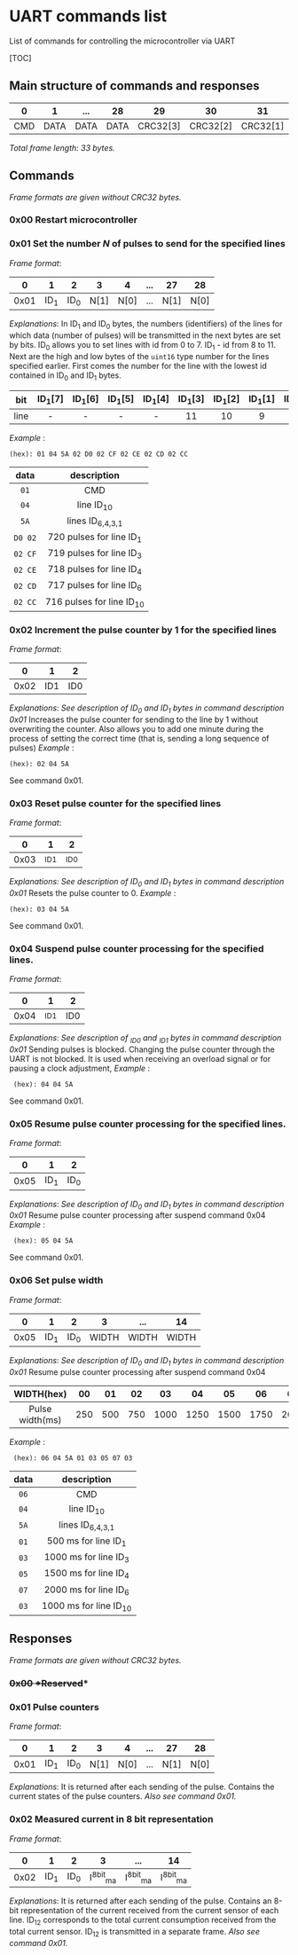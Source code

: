 # UART commands list  

List of commands for controlling the microcontroller via UART  

[TOC]



## Main structure of commands and responses  

|  0   |  1   | ...  |  28  |    29    |    30    |    31    |    32    |
| :--: | :--: | :--: | :--: | :------: | :------: | :------: | :------: |
| CMD  | DATA | DATA | DATA | CRC32[3] | CRC32[2] | CRC32[1] | CRC32[0] |

  *Total frame length: 33 bytes.*   

## Commands  

*Frame formats are given without CRC32 bytes.*

### 0x00 Restart microcontroller

### 0x01 Set the number *N* of pulses to send for the specified lines

*Frame format*:

|  0   |       1        |       2        |  3   |  4   | ...  |  27  |  28  |
| :--: | :------------: | :------------: | :--: | :--: | :--: | :--: | :--: |
| 0x01 | ID<sub>1</sub> | ID<sub>0</sub> | N[1] | N[0] | ...  | N[1] | N[0] |

*Explanations*:
In ID<sub>1</sub> and ID<sub>0</sub> bytes, the numbers (identifiers) of the lines for which data (number of pulses) will be transmitted in the next bytes are set by bits. ID<sub>0</sub> allows you to set lines with id from 0 to 7. ID<sub>1</sub> - id from 8 to 11. Next are the high and low bytes of the `uint16` type number for the lines specified earlier. First comes the number for the line with the lowest id contained in ID<sub>0</sub> and ID<sub>1</sub> bytes.

| bit  | ID<sub>1</sub>[7] | ID<sub>1</sub>[6] | ID<sub>1</sub>[5] | ID<sub>1</sub>[4] | ID<sub>1</sub>[3] | ID<sub>1</sub>[2] | ID<sub>1</sub>[1] | ID<sub>1</sub>[0] | ID<sub>0</sub>[7] | ID<sub>0</sub>[6] | ID<sub>0</sub>[5] | ID<sub>0</sub>[4] | ID<sub>0</sub>[3] | ID<sub>0</sub>[2] | ID<sub>0</sub>[1] | ID<sub>0</sub>[0] |
| :--: | :---------------: | :---------------: | :---------------: | :---------------: | :---------------: | :---------------: | :---------------: | :---------------: | :---------------: | :---------------: | :---------------: | :---------------: | :---------------: | :---------------: | :---------------: | :---------------: |
| line |         -         |         -         |         -         |         -         |        11         |        10         |         9         |         8         |         7         |         6         |         5         |         4         |         3         |         2         |         1         |         0         |

*Example* :

```
(hex): 01 04 5A 02 D0 02 CF 02 CE 02 CD 02 CC
```

|  data   |             description             |
| :-----: | :---------------------------------: |
|  `01`   |                 CMD                 |
|  `04`   |        line ID<sub>10</sub>         |
|  `5A`   |     lines ID<sub>6,4,3,1</sub>      |
| `D0 02` | 720 pulses for line ID<sub>1</sub>  |
| `02 CF` | 719 pulses for line ID<sub>3</sub>  |
| `02 CE` | 718 pulses for line ID<sub>4</sub>  |
| `02 CD` | 717 pulses for line ID<sub>6</sub>  |
| `02 CC` | 716 pulses for line ID<sub>10</sub> |

### 0x02 Increment the pulse counter by 1 for the specified lines

*Frame format*:

|  0   |  1   |  2   |
| :--: | :--: | :--: |
| 0x02 | ID1  | ID0  |

*Explanations*: 
*See description of ID<sub>0</sub> and ID<sub>1</sub> bytes in command description 0x01*
Increases the pulse counter for sending to the line by 1 without overwriting the counter. Also allows you to add one minute during the process of setting the correct time (that is, sending a long sequence of pulses)
*Example* :

```
(hex): 02 04 5A
```

See command 0x01. 

### 0x03 Reset pulse counter for the specified lines

*Frame format*:

|  0   |       1        |       2        |
| :--: | :------------: | :------------: |
| 0x03 | <sub>ID1</sub> | <sub>ID0</sub> |

*Explanations*: 
*See description of ID<sub>0</sub> and ID<sub>1</sub> bytes in command description 0x01*
Resets the pulse counter to 0.
*Example* :

```
(hex): 03 04 5A
```

See command 0x01. 

### 0x04 Suspend pulse counter processing for the specified lines.

*Frame format*:

|  0   |       1        |  2   |
| :--: | :------------: | :--: |
| 0x04 | <sub>ID1</sub> | ID0  |

*Explanations*: 
*See description of <sub>ID0</sub> and <sub>ID1</sub> bytes in command description 0x01*
Sending pulses is blocked. Changing the pulse counter through the UART is not blocked. It is used when receiving an overload signal or for pausing a clock adjustment,
*Example* :

```
 (hex): 04 04 5A
```

See command 0x01. 

### 0x05 Resume pulse counter processing for the specified lines.

*Frame format*:

|  0   |       1        |       2        |
| :--: | :------------: | :------------: |
| 0x05 | ID<sub>1</sub> | ID<sub>0</sub> |

*Explanations*: 
*See description of ID<sub>0</sub> and ID<sub>1</sub> bytes in command description 0x01*
Resume pulse counter processing after suspend command 0x04
*Example* :

```
 (hex): 05 04 5A
```

See command 0x01. 

### 0x06 Set pulse width

*Frame format*:

|  0   |       1        |       2        |   3   |  ...  |  14   |
| :--: | :------------: | :------------: | :---: | :---: | :---: |
| 0x05 | ID<sub>1</sub> | ID<sub>0</sub> | WIDTH | WIDTH | WIDTH |

*Explanations*: 
*See description of ID<sub>0</sub> and ID<sub>1</sub> bytes in command description 0x01*
Resume pulse counter processing after suspend command 0x04

|   WIDTH(hex)    |  00  |  01  |  02  |  03  |  04  |  05  |  06  |  07  |  08  |  09  |  0A  |  0B  |  0C  |  0D  |  0E  |  0F  |
| :-------------: | :--: | :--: | :--: | :--: | :--: | :--: | :--: | :--: | :--: | :--: | :--: | :--: | :--: | :--: | :--: | :--: |
| Pulse width(ms) | 250  | 500  | 750  | 1000 | 1250 | 1500 | 1750 | 2000 | 2250 | 2500 | 2750 | 3000 | 3250 | 3500 | 3750 | 4000 |

*Example* :

```
 (hex): 06 04 5A 01 03 05 07 03
```

| data |           description            |
| :--: | :------------------------------: |
| `06` |               CMD                |
| `04` |       line ID<sub>10</sub>       |
| `5A` |    lines ID<sub>6,4,3,1</sub>    |
| `01` |  500 ms for line ID<sub>1</sub>  |
| `03` | 1000 ms for line ID<sub>3</sub>  |
| `05` | 1500 ms for line ID<sub>4</sub>  |
| `07` | 2000 ms for line ID<sub>6</sub>  |
| `03` | 1000 ms for line ID<sub>10</sub> |

## Responses 

*Frame formats are given without CRC32 bytes.*

### ~~0x00  *Reserved~~*

### 0x01 Pulse counters

 *Frame format*: 

|  0   |       1        |       2        |  3   |  4   | ...  |  27  |  28  |
| :--: | :------------: | :------------: | :--: | :--: | :--: | :--: | :--: |
| 0x01 | ID<sub>1</sub> | ID<sub>0</sub> | N[1] | N[0] | ...  | N[1] | N[0] |

*Explanations*: 
It is returned after each sending of the pulse. Contains the current states of the pulse counters.
*Also see command 0x01.*

### 0x02 Measured current in 8 bit representation

*Frame format*: 

|  0   |       1        |       2        |               3               |              ...              |              14               |
| :--: | :------------: | :------------: | :---------------------------: | :---------------------------: | :---------------------------: |
| 0x02 | ID<sub>1</sub> | ID<sub>0</sub> | I<sup>8bit</sup><sub>ma</sub> | I<sup>8bit</sup><sub>ma</sub> | I<sup>8bit</sup><sub>ma</sub> |

*Explanations*: 
It is returned after each sending of the pulse. Contains an 8-bit representation of the current received from the current sensor of each line. 
ID<sub>12</sub> corresponds to the total current consumption received from the total current sensor. ID<sub>12</sub> is transmitted in a separate frame.
*Also see command 0x01.*